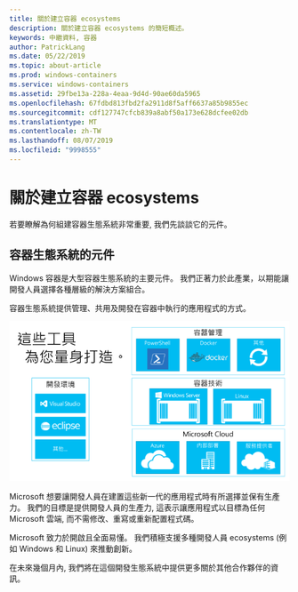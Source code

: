 ```yaml
---
title: 關於建立容器 ecosystems
description: 關於建立容器 ecosystems 的簡短概述。
keywords: 中繼資料, 容器
author: PatrickLang
ms.date: 05/22/2019
ms.topic: about-article
ms.prod: windows-containers
ms.service: windows-containers
ms.assetid: 29fbe13a-228a-4eaa-9d4d-90ae60da5965
ms.openlocfilehash: 67fdbd813fbd2fa2911d8f5aff6637a85b9855ec
ms.sourcegitcommit: cdf127747cfcb839a8abf50a173e628dcfee02db
ms.translationtype: MT
ms.contentlocale: zh-TW
ms.lasthandoff: 08/07/2019
ms.locfileid: "9998555"
---
```

# <a name="about-building-container-ecosystems"></a>關於建立容器 ecosystems

若要瞭解為何組建容器生態系統非常重要, 我們先談談它的元件。

## <a name="components-of-a-container-ecosystem"></a>容器生態系統的元件

Windows 容器是大型容器生態系統的主要元件。 我們正著力於此產業，以期能讓開發人員選擇各種層級的解決方案組合。

容器生態系統提供管理、共用及開發在容器中執行的應用程式的方式。

![](media/containerEcosystem.png)

Microsoft 想要讓開發人員在建置這些新一代的應用程式時有所選擇並保有生產力。 我們的目標是提供開發人員的生產力, 這表示讓應用程式以目標為任何 Microsoft 雲端, 而不需修改、重寫或重新配置程式碼。

Microsoft 致力於開啟且全面易懂。 我們積極支援多種開發人員 ecosystems (例如 Windows 和 Linux) 來推動創新。

在未來幾個月內, 我們將在這個開發生態系統中提供更多關於其他合作夥伴的資訊。